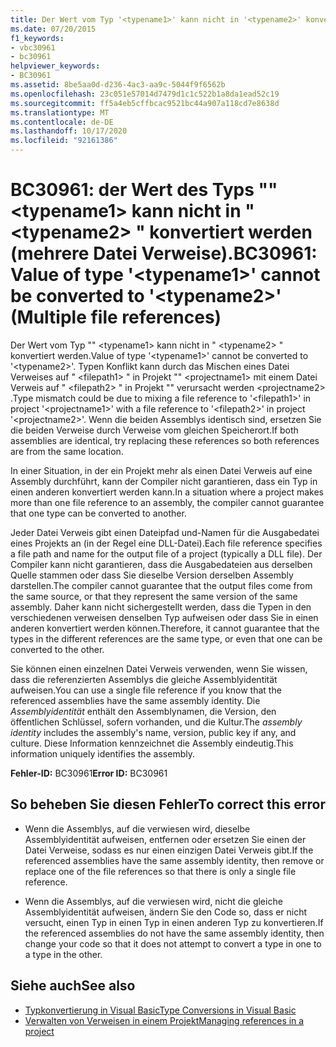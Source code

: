 ```yaml
---
title: Der Wert vom Typ '<typename1>' kann nicht in '<typename2>' konvertiert werden (Mehrere Dateiverweise)
ms.date: 07/20/2015
f1_keywords:
- vbc30961
- bc30961
helpviewer_keywords:
- BC30961
ms.assetid: 8be5aa0d-d236-4ac3-aa9c-5044f9f6562b
ms.openlocfilehash: 23c051e57014d7479d1c1c522b1a8da1ead52c19
ms.sourcegitcommit: ff5a4eb5cffbcac9521bc44a907a118cd7e8638d
ms.translationtype: MT
ms.contentlocale: de-DE
ms.lasthandoff: 10/17/2020
ms.locfileid: "92161386"
---
```

# <a name="bc30961-value-of-type-typename1-cannot-be-converted-to-typename2-multiple-file-references"></a><span data-ttu-id="ba4a5-102">BC30961: der Wert des Typs "" \<typename1> kann nicht in " \<typename2> " konvertiert werden (mehrere Datei Verweise).</span><span class="sxs-lookup"><span data-stu-id="ba4a5-102">BC30961: Value of type '\<typename1>' cannot be converted to '\<typename2>' (Multiple file references)</span></span>

<span data-ttu-id="ba4a5-103">Der Wert vom Typ "" \<typename1> kann nicht in " \<typename2> " konvertiert werden.</span><span class="sxs-lookup"><span data-stu-id="ba4a5-103">Value of type '\<typename1>' cannot be converted to '\<typename2>'.</span></span> <span data-ttu-id="ba4a5-104">Typen Konflikt kann durch das Mischen eines Datei Verweises auf " \<filepath1> " in Projekt "" \<projectname1> mit einem Datei Verweis auf " \<filepath2> " in Projekt "" verursacht werden \<projectname2> .</span><span class="sxs-lookup"><span data-stu-id="ba4a5-104">Type mismatch could be due to mixing a file reference to '\<filepath1>' in project '\<projectname1>' with a file reference to '\<filepath2>' in project '\<projectname2>'.</span></span> <span data-ttu-id="ba4a5-105">Wenn die beiden Assemblys identisch sind, ersetzen Sie die beiden Verweise durch Verweise vom gleichen Speicherort.</span><span class="sxs-lookup"><span data-stu-id="ba4a5-105">If both assemblies are identical, try replacing these references so both references are from the same location.</span></span>

 <span data-ttu-id="ba4a5-106">In einer Situation, in der ein Projekt mehr als einen Datei Verweis auf eine Assembly durchführt, kann der Compiler nicht garantieren, dass ein Typ in einen anderen konvertiert werden kann.</span><span class="sxs-lookup"><span data-stu-id="ba4a5-106">In a situation where a project makes more than one file reference to an assembly, the compiler cannot guarantee that one type can be converted to another.</span></span>

 <span data-ttu-id="ba4a5-107">Jeder Datei Verweis gibt einen Dateipfad und-Namen für die Ausgabedatei eines Projekts an (in der Regel eine DLL-Datei).</span><span class="sxs-lookup"><span data-stu-id="ba4a5-107">Each file reference specifies a file path and name for the output file of a project (typically a DLL file).</span></span> <span data-ttu-id="ba4a5-108">Der Compiler kann nicht garantieren, dass die Ausgabedateien aus derselben Quelle stammen oder dass Sie dieselbe Version derselben Assembly darstellen.</span><span class="sxs-lookup"><span data-stu-id="ba4a5-108">The compiler cannot guarantee that the output files come from the same source, or that they represent the same version of the same assembly.</span></span> <span data-ttu-id="ba4a5-109">Daher kann nicht sichergestellt werden, dass die Typen in den verschiedenen verweisen denselben Typ aufweisen oder dass Sie in einen anderen konvertiert werden können.</span><span class="sxs-lookup"><span data-stu-id="ba4a5-109">Therefore, it cannot guarantee that the types in the different references are the same type, or even that one can be converted to the other.</span></span>

 <span data-ttu-id="ba4a5-110">Sie können einen einzelnen Datei Verweis verwenden, wenn Sie wissen, dass die referenzierten Assemblys die gleiche Assemblyidentität aufweisen.</span><span class="sxs-lookup"><span data-stu-id="ba4a5-110">You can use a single file reference if you know that the referenced assemblies have the same assembly identity.</span></span> <span data-ttu-id="ba4a5-111">Die *Assemblyidentität* enthält den Assemblynamen, die Version, den öffentlichen Schlüssel, sofern vorhanden, und die Kultur.</span><span class="sxs-lookup"><span data-stu-id="ba4a5-111">The *assembly identity* includes the assembly's name, version, public key if any, and culture.</span></span> <span data-ttu-id="ba4a5-112">Diese Information kennzeichnet die Assembly eindeutig.</span><span class="sxs-lookup"><span data-stu-id="ba4a5-112">This information uniquely identifies the assembly.</span></span>

 <span data-ttu-id="ba4a5-113">**Fehler-ID:** BC30961</span><span class="sxs-lookup"><span data-stu-id="ba4a5-113">**Error ID:** BC30961</span></span>

## <a name="to-correct-this-error"></a><span data-ttu-id="ba4a5-114">So beheben Sie diesen Fehler</span><span class="sxs-lookup"><span data-stu-id="ba4a5-114">To correct this error</span></span>

- <span data-ttu-id="ba4a5-115">Wenn die Assemblys, auf die verwiesen wird, dieselbe Assemblyidentität aufweisen, entfernen oder ersetzen Sie einen der Datei Verweise, sodass es nur einen einzigen Datei Verweis gibt.</span><span class="sxs-lookup"><span data-stu-id="ba4a5-115">If the referenced assemblies have the same assembly identity, then remove or replace one of the file references so that there is only a single file reference.</span></span>

- <span data-ttu-id="ba4a5-116">Wenn die Assemblys, auf die verwiesen wird, nicht die gleiche Assemblyidentität aufweisen, ändern Sie den Code so, dass er nicht versucht, einen Typ in einen Typ in einen anderen Typ zu konvertieren.</span><span class="sxs-lookup"><span data-stu-id="ba4a5-116">If the referenced assemblies do not have the same assembly identity, then change your code so that it does not attempt to convert a type in one to a type in the other.</span></span>

## <a name="see-also"></a><span data-ttu-id="ba4a5-117">Siehe auch</span><span class="sxs-lookup"><span data-stu-id="ba4a5-117">See also</span></span>

- [<span data-ttu-id="ba4a5-118">Typkonvertierung in Visual Basic</span><span class="sxs-lookup"><span data-stu-id="ba4a5-118">Type Conversions in Visual Basic</span></span>](../../programming-guide/language-features/data-types/type-conversions.md)
- [<span data-ttu-id="ba4a5-119">Verwalten von Verweisen in einem Projekt</span><span class="sxs-lookup"><span data-stu-id="ba4a5-119">Managing references in a project</span></span>](/visualstudio/ide/managing-references-in-a-project)
